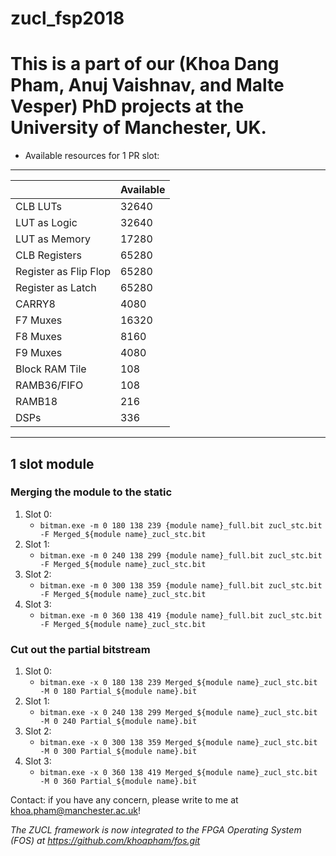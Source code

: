 # zucl_fsp2018
# This is a part of our (Khoa Dang Pham, Anuj Vaishnav, and Malte Vesper) PhD projects at the University of Manchester, UK.

* Available resources for 1 PR slot:
-----------------------------------
|						|Available|
|-----------------------|---------|
|CLB LUTs				|32640    |
|LUT as Logic			|32640    |
|LUT as Memory			|17280    |
|CLB Registers			|65280    |
|Register as Flip Flop	|65280    |
|Register as Latch		|65280    |
|CARRY8					|4080     |
|F7 Muxes				|16320    |
|F8 Muxes				|8160     |
|F9 Muxes				|4080     |
|Block RAM Tile			|108      |
|RAMB36/FIFO			|108      |
|RAMB18					|216      |
|DSPs					|336      |
-----------------------------------

## 1 slot module
### Merging the module to the static
1. Slot 0:
	- `bitman.exe -m 0 180 138 239 {module name}_full.bit zucl_stc.bit -F Merged_${module name}_zucl_stc.bit`
2. Slot 1:
	- `bitman.exe -m 0 240 138 299 {module name}_full.bit zucl_stc.bit -F Merged_${module name}_zucl_stc.bit`
3. Slot 2:
	- `bitman.exe -m 0 300 138 359 {module name}_full.bit zucl_stc.bit -F Merged_${module name}_zucl_stc.bit`
4. Slot 3:
	- `bitman.exe -m 0 360 138 419 {module name}_full.bit zucl_stc.bit -F Merged_${module name}_zucl_stc.bit`

### Cut out the partial bitstream
1. Slot 0:
	- `bitman.exe -x 0 180 138 239 Merged_${module name}_zucl_stc.bit -M 0 180 Partial_${module name}.bit`
2. Slot 1:
	- `bitman.exe -x 0 240 138 299 Merged_${module name}_zucl_stc.bit -M 0 240 Partial_${module name}.bit`
3. Slot 2:
	- `bitman.exe -x 0 300 138 359 Merged_${module name}_zucl_stc.bit -M 0 300 Partial_${module name}.bit`
4. Slot 3:
	- `bitman.exe -x 0 360 138 419 Merged_${module name}_zucl_stc.bit -M 0 360 Partial_${module name}.bit`



Contact: if you have any concern, please write to me at khoa.pham@manchester.ac.uk!

*The ZUCL framework is now integrated to the FPGA Operating System (FOS) at https://github.com/khoapham/fos.git*
